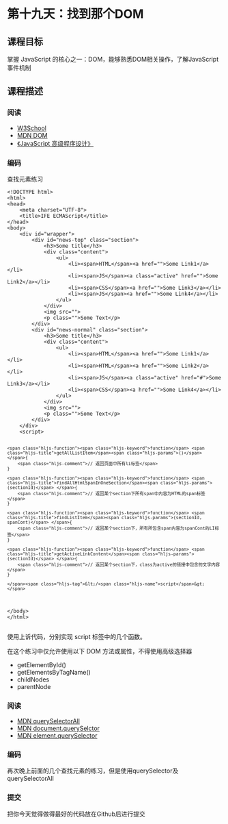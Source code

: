 <h1 id="-dom">第十九天：找到那个DOM</h1>
<h2 id="-">课程目标</h2>
<p>掌握 JavaScript 的核心之一：DOM，能够熟悉DOM相关操作，了解JavaScript事件机制</p>
<h2 id="-">课程描述</h2>
<h3 id="-">阅读</h3>
<ul>
<li><a href="http://www.w3school.com.cn/js/js_htmldom.asp">W3School</a></li>
<li><a href="https://developer.mozilla.org/zh-CN/docs/Learn/JavaScript/Client-side_web_APIs/Manipulating_documents">MDN DOM</a></li>
<li><a href="https://book.douban.com/subject/10546125/">《JavaScript 高级程序设计》</a></li>
</ul>
<h3 id="-">编码</h3>
<p>查找元素练习</p>
<pre><code><span class="hljs-meta">&lt;!DOCTYPE html&gt;</span>
<span class="hljs-tag">&lt;<span class="hljs-name">html</span>&gt;</span>
<span class="hljs-tag">&lt;<span class="hljs-name">head</span>&gt;</span>
    <span class="hljs-tag">&lt;<span class="hljs-name">meta</span> <span class="hljs-attr">charset</span>=<span class="hljs-string">"UTF-8"</span>&gt;</span>    
    <span class="hljs-tag">&lt;<span class="hljs-name">title</span>&gt;</span>IFE ECMAScript<span class="hljs-tag">&lt;/<span class="hljs-name">title</span>&gt;</span>
<span class="hljs-tag">&lt;/<span class="hljs-name">head</span>&gt;</span>
<span class="hljs-tag">&lt;<span class="hljs-name">body</span>&gt;</span>        
    <span class="hljs-tag">&lt;<span class="hljs-name">div</span> <span class="hljs-attr">id</span>=<span class="hljs-string">"wrapper"</span>&gt;</span>
        <span class="hljs-tag">&lt;<span class="hljs-name">div</span> <span class="hljs-attr">id</span>=<span class="hljs-string">"news-top"</span> <span class="hljs-attr">class</span>=<span class="hljs-string">"section"</span>&gt;</span>
            <span class="hljs-tag">&lt;<span class="hljs-name">h3</span>&gt;</span>Some title<span class="hljs-tag">&lt;/<span class="hljs-name">h3</span>&gt;</span>
            <span class="hljs-tag">&lt;<span class="hljs-name">div</span> <span class="hljs-attr">class</span>=<span class="hljs-string">"content"</span>&gt;</span>
                <span class="hljs-tag">&lt;<span class="hljs-name">ul</span>&gt;</span>
                    <span class="hljs-tag">&lt;<span class="hljs-name">li</span>&gt;</span><span class="hljs-tag">&lt;<span class="hljs-name">span</span>&gt;</span>HTML<span class="hljs-tag">&lt;/<span class="hljs-name">span</span>&gt;</span><span class="hljs-tag">&lt;<span class="hljs-name">a</span> <span class="hljs-attr">href</span>=<span class="hljs-string">""</span>&gt;</span>Some Link1<span class="hljs-tag">&lt;/<span class="hljs-name">a</span>&gt;</span><span class="hljs-tag">&lt;/<span class="hljs-name">li</span>&gt;</span>
                    <span class="hljs-tag">&lt;<span class="hljs-name">li</span>&gt;</span><span class="hljs-tag">&lt;<span class="hljs-name">span</span>&gt;</span>JS<span class="hljs-tag">&lt;/<span class="hljs-name">span</span>&gt;</span><span class="hljs-tag">&lt;<span class="hljs-name">a</span> <span class="hljs-attr">class</span>=<span class="hljs-string">"active"</span> <span class="hljs-attr">href</span>=<span class="hljs-string">""</span>&gt;</span>Some Link2<span class="hljs-tag">&lt;/<span class="hljs-name">a</span>&gt;</span><span class="hljs-tag">&lt;/<span class="hljs-name">li</span>&gt;</span>
                    <span class="hljs-tag">&lt;<span class="hljs-name">li</span>&gt;</span><span class="hljs-tag">&lt;<span class="hljs-name">span</span>&gt;</span>CSS<span class="hljs-tag">&lt;/<span class="hljs-name">span</span>&gt;</span><span class="hljs-tag">&lt;<span class="hljs-name">a</span> <span class="hljs-attr">href</span>=<span class="hljs-string">""</span>&gt;</span>Some Link3<span class="hljs-tag">&lt;/<span class="hljs-name">a</span>&gt;</span><span class="hljs-tag">&lt;/<span class="hljs-name">li</span>&gt;</span>
                    <span class="hljs-tag">&lt;<span class="hljs-name">li</span>&gt;</span><span class="hljs-tag">&lt;<span class="hljs-name">span</span>&gt;</span>JS<span class="hljs-tag">&lt;/<span class="hljs-name">span</span>&gt;</span><span class="hljs-tag">&lt;<span class="hljs-name">a</span> <span class="hljs-attr">href</span>=<span class="hljs-string">""</span>&gt;</span>Some Link4<span class="hljs-tag">&lt;/<span class="hljs-name">a</span>&gt;</span><span class="hljs-tag">&lt;/<span class="hljs-name">li</span>&gt;</span>
                <span class="hljs-tag">&lt;/<span class="hljs-name">ul</span>&gt;</span>
            <span class="hljs-tag">&lt;/<span class="hljs-name">div</span>&gt;</span>
            <span class="hljs-tag">&lt;<span class="hljs-name">img</span> <span class="hljs-attr">src</span>=<span class="hljs-string">""</span>&gt;</span>
            <span class="hljs-tag">&lt;<span class="hljs-name">p</span> <span class="hljs-attr">class</span>=<span class="hljs-string">""</span>&gt;</span>Some Text<span class="hljs-tag">&lt;/<span class="hljs-name">p</span>&gt;</span>
        <span class="hljs-tag">&lt;/<span class="hljs-name">div</span>&gt;</span>
        <span class="hljs-tag">&lt;<span class="hljs-name">div</span> <span class="hljs-attr">id</span>=<span class="hljs-string">"news-normal"</span> <span class="hljs-attr">class</span>=<span class="hljs-string">"section"</span>&gt;</span>
            <span class="hljs-tag">&lt;<span class="hljs-name">h3</span>&gt;</span>Some title<span class="hljs-tag">&lt;/<span class="hljs-name">h3</span>&gt;</span>
            <span class="hljs-tag">&lt;<span class="hljs-name">div</span> <span class="hljs-attr">class</span>=<span class="hljs-string">"content"</span>&gt;</span>
                <span class="hljs-tag">&lt;<span class="hljs-name">ul</span>&gt;</span>
                    <span class="hljs-tag">&lt;<span class="hljs-name">li</span>&gt;</span><span class="hljs-tag">&lt;<span class="hljs-name">span</span>&gt;</span>HTML<span class="hljs-tag">&lt;/<span class="hljs-name">span</span>&gt;</span><span class="hljs-tag">&lt;<span class="hljs-name">a</span> <span class="hljs-attr">href</span>=<span class="hljs-string">""</span>&gt;</span>Some Link1<span class="hljs-tag">&lt;/<span class="hljs-name">a</span>&gt;</span><span class="hljs-tag">&lt;/<span class="hljs-name">li</span>&gt;</span>
                    <span class="hljs-tag">&lt;<span class="hljs-name">li</span>&gt;</span><span class="hljs-tag">&lt;<span class="hljs-name">span</span>&gt;</span>HTML<span class="hljs-tag">&lt;/<span class="hljs-name">span</span>&gt;</span><span class="hljs-tag">&lt;<span class="hljs-name">a</span> <span class="hljs-attr">href</span>=<span class="hljs-string">""</span>&gt;</span>Some Link2<span class="hljs-tag">&lt;/<span class="hljs-name">a</span>&gt;</span><span class="hljs-tag">&lt;/<span class="hljs-name">li</span>&gt;</span>
                    <span class="hljs-tag">&lt;<span class="hljs-name">li</span>&gt;</span><span class="hljs-tag">&lt;<span class="hljs-name">span</span>&gt;</span>JS<span class="hljs-tag">&lt;/<span class="hljs-name">span</span>&gt;</span><span class="hljs-tag">&lt;<span class="hljs-name">a</span> <span class="hljs-attr">class</span>=<span class="hljs-string">"active"</span> <span class="hljs-attr">href</span>=<span class="hljs-string">"#"</span>&gt;</span>Some Link3<span class="hljs-tag">&lt;/<span class="hljs-name">a</span>&gt;</span><span class="hljs-tag">&lt;/<span class="hljs-name">li</span>&gt;</span>
                    <span class="hljs-tag">&lt;<span class="hljs-name">li</span>&gt;</span><span class="hljs-tag">&lt;<span class="hljs-name">span</span>&gt;</span>CSS<span class="hljs-tag">&lt;/<span class="hljs-name">span</span>&gt;</span><span class="hljs-tag">&lt;<span class="hljs-name">a</span> <span class="hljs-attr">href</span>=<span class="hljs-string">""</span>&gt;</span>Some Link4<span class="hljs-tag">&lt;/<span class="hljs-name">a</span>&gt;</span><span class="hljs-tag">&lt;/<span class="hljs-name">li</span>&gt;</span>
                <span class="hljs-tag">&lt;/<span class="hljs-name">ul</span>&gt;</span>
            <span class="hljs-tag">&lt;/<span class="hljs-name">div</span>&gt;</span>
            <span class="hljs-tag">&lt;<span class="hljs-name">img</span> <span class="hljs-attr">src</span>=<span class="hljs-string">""</span>&gt;</span>
            <span class="hljs-tag">&lt;<span class="hljs-name">p</span> <span class="hljs-attr">class</span>=<span class="hljs-string">""</span>&gt;</span>Some Text<span class="hljs-tag">&lt;/<span class="hljs-name">p</span>&gt;</span>
        <span class="hljs-tag">&lt;/<span class="hljs-name">div</span>&gt;</span>      
    <span class="hljs-tag">&lt;/<span class="hljs-name">div</span>&gt;</span>
    <span class="hljs-tag">&lt;<span class="hljs-name">script</span>&gt;</span><span class="actionscript">

    <span class="hljs-function"><span class="hljs-keyword">function</span> <span class="hljs-title">getAllListItem</span><span class="hljs-params">()</span> </span>{
        <span class="hljs-comment">// 返回页面中所有li标签</span>
    }

    <span class="hljs-function"><span class="hljs-keyword">function</span> <span class="hljs-title">findAllHtmlSpanInOneSection</span><span class="hljs-params">(sectionId)</span> </span>{
        <span class="hljs-comment">// 返回某个section下所有span中内容为HTML的span标签</span>
    }

    <span class="hljs-function"><span class="hljs-keyword">function</span> <span class="hljs-title">findListItem</span><span class="hljs-params">(sectionId, spanCont)</span> </span>{
        <span class="hljs-comment">// 返回某个section下，所有所包含span内容为spanCont的LI标签</span>
    }

    <span class="hljs-function"><span class="hljs-keyword">function</span> <span class="hljs-title">getActiveLinkContent</span><span class="hljs-params">(sectionId)</span> </span>{
        <span class="hljs-comment">// 返回某个section下，class为active的链接中包含的文字内容</span>
    }

    </span><span class="hljs-tag">&lt;/<span class="hljs-name">script</span>&gt;</span>
<span class="hljs-tag">&lt;/<span class="hljs-name">body</span>&gt;</span>
<span class="hljs-tag">&lt;/<span class="hljs-name">html</span>&gt;</span>
</code></pre><p>使用上诉代码，分别实现 script 标签中的几个函数。</p>
<p>在这个练习中仅允许使用以下 DOM 方法或属性，不得使用高级选择器</p>
<ul>
<li>getElementById()</li>
<li>getElementsByTagName()</li>
<li>childNodes</li>
<li>parentNode</li>
</ul>
<h3 id="-">阅读</h3>
<ul>
<li><a href="https://developer.mozilla.org/en-US/docs/Web/API/Element/querySelectorAll">MDN querySelectorAll</a></li>
<li><a href="https://developer.mozilla.org/zh-CN/docs/Web/API/Document/querySelector">MDN document.querySelctor</a></li>
<li><a href="https://developer.mozilla.org/zh-CN/docs/Web/API/Element/querySelector">MDN element.querySelector</a></li>
</ul>
<h3 id="-">编码</h3>
<p>再次晚上前面的几个查找元素的练习，但是使用querySelector及querySelectorAll</p>
<h3 id="-">提交</h3>
<p>把你今天觉得做得最好的代码放在Github后进行提交</p>
